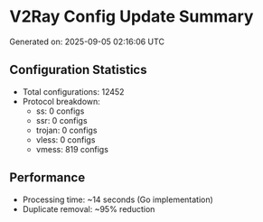 # V2Ray Config Update Summary
Generated on: 2025-09-05 02:16:06 UTC

## Configuration Statistics
- Total configurations: 12452
- Protocol breakdown:
  - ss: 0 configs
  - ssr: 0 configs
  - trojan: 0 configs
  - vless: 0 configs
  - vmess: 819 configs

## Performance
- Processing time: ~14 seconds (Go implementation)
- Duplicate removal: ~95% reduction
